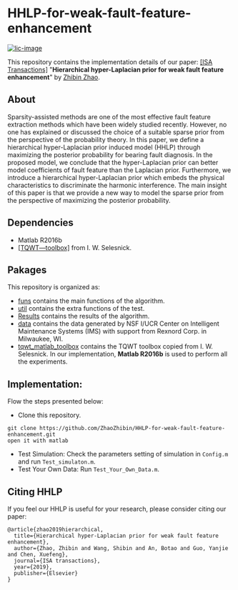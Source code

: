 # HHLP-for-weak-fault-feature-enhancement

[![lic-image]][lic-url]

This repository contains the implementation details of our paper: [[ISA Transactions]](https://doi.org/10.1016/j.isatra.2019.06.007)
"**Hierarchical hyper-Laplacian prior for weak fault feature enhancement**" 
by [Zhibin Zhao](https://www.researchgate.net/profile/Zhibin_Zhao5). 


## About
Sparsity-assisted methods are one of the most effective fault feature extraction methods which have been widely studied recently. However, no one has explained or discussed the choice of a suitable sparse prior from the perspective of the probability theory. In this paper, we define a hierarchical hyper-Laplacian prior induced model (HHLP) through maximizing the posterior probability for bearing fault diagnosis. In the proposed model, we conclude that the hyper-Laplacian prior can better model coefficients of fault feature than the Laplacian prior. Furthermore, we introduce a hierarchical hyper-Laplacian prior which embeds the physical characteristics to discriminate the harmonic interference. The main insight of this paper is that we provide a new way to model the sparse prior from the perspective of maximizing the posterior probability.

## Dependencies
- Matlab R2016b
- [[TQWT—toolbox]](http://eeweb.poly.edu/iselesni/TQWT/index.html) from I. W. Selesnick. 

## Pakages

This repository is organized as:
- [funs](https://github.com/ZhaoZhibin/HHLP-for-weak-fault-feature-enhancement/funs) contains the main functions of the algorithm.
- [util](https://github.com/ZhaoZhibin/HHLP-for-weak-fault-feature-enhancement/util) contains the extra functions of the test.
- [Results](https://github.com/ZhaoZhibin/HHLP-for-weak-fault-feature-enhancement/Results) contains the results of the algorithm.
- [data](https://github.com/ZhaoZhibin/HHLP-for-weak-fault-feature-enhancement/data) contains the data generated by NSF I/UCR Center on Intelligent Maintenance Systems (IMS) with support from Rexnord Corp. in Milwaukee, WI.
- [tqwt_matlab_toolbox](https://github.com/ZhaoZhibin/HHLP-for-weak-fault-feature-enhancement/tqwt_matlab_toolbox) contains the TQWT toolbox copied from I. W. Selesnick.
In our implementation, **Matlab R2016b** is used to perform all the experiments.

## Implementation:
Flow the steps presented below:
-  Clone this repository.
```
git clone https://github.com/ZhaoZhibin/HHLP-for-weak-fault-feature-enhancement.git
open it with matlab
```
-  Test Simulation: Check the parameters setting of simulation in `Config.m` and run `Test_simulaton.m`. 
-  Test Your Own Data: Run `Test_Your_Own_Data.m`. 


## Citing HHLP
If you feel our HHLP is useful for your research, please consider citing our paper: 

```
@article{zhao2019hierarchical,
  title={Hierarchical hyper-Laplacian prior for weak fault feature enhancement},
  author={Zhao, Zhibin and Wang, Shibin and An, Botao and Guo, Yanjie and Chen, Xuefeng},
  journal={ISA transactions},
  year={2019},
  publisher={Elsevier}
}
```

[lic-image]: https://img.shields.io/aur/license/pac.svg
[lic-url]: https://github.com/xiaoyufenfei/ESNet/blob/master/LICENSE
